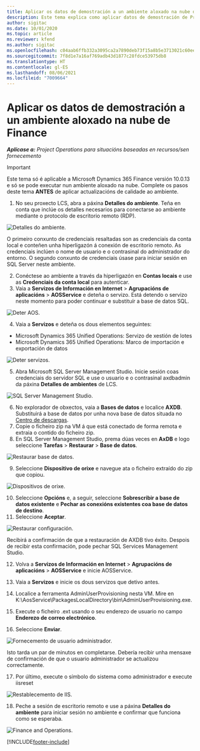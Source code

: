 ```yaml
---
title: Aplicar os datos de demostración a un ambiente aloxado na nube de Finance
description: Este tema explica como aplicar datos de demostración de Project Operations a un ambiente aloxado na nube de Dynamics 365 Finance.
author: sigitac
ms.date: 10/01/2020
ms.topic: article
ms.reviewer: kfend
ms.author: sigitac
ms.openlocfilehash: c04aab6ffb332a3095ca2a7890deb73f15a8b5e3713021c60eec02eb13dbd0cb
ms.sourcegitcommit: 7f8d1e7a16af769adb43d1877c28fdce53975db8
ms.translationtype: HT
ms.contentlocale: gl-ES
ms.lasthandoff: 08/06/2021
ms.locfileid: "7009664"
---
```

# <a name="apply-demo-data-to-a-finance-cloud-hosted-environment"></a>Aplicar os datos de demostración a un ambiente aloxado na nube de Finance

_**Aplícase a:** Project Operations para situacións baseadas en recursos/sen fornecemento_

> [!IMPORTANT]
> Este tema só é aplicable a Microsoft Dynamics 365 Finance versión 10.0.13 e só se pode executar nun ambiente aloxado na nube. Complete os pasos deste tema **ANTES** de aplicar actualizacións de calidade ao ambiente.

1. No seu proxecto LCS, abra a páxina **Detalles do ambiente**. Teña en conta que inclúe os detalles necesarios para conectarse ao ambiente mediante o protocolo de escritorio remoto (RDP).

![Detalles do ambiente.](./media/1EnvironmentDetails.png)

O primeiro conxunto de credenciais resaltadas son as credenciais da conta local e conteñen unha hiperligazón á conexión de escritorio remoto. As credenciais inclúen o nome de usuario e o contrasinal do administrador do entorno. O segundo conxunto de credenciais úsase para iniciar sesión en SQL Server neste ambiente.

2. Conéctese ao ambiente a través da hiperligazón en **Contas locais** e use as **Credenciais da conta local** para autenticar.
3. Vaia a **Servizos de Información en Internet** > **Agrupacións de aplicacións** > **AOSService** e deteña o servizo. Está detendo o servizo neste momento para poder continuar e substituír a base de datos SQL.

![Deter AOS.](./media/2StopAOS.png)

4. Vaia a **Servizos** e deteña os dous elementos seguintes:

- Microsoft Dynamics 365 Unified Operations: Servizo de xestión de lotes
- Microsoft Dynamics 365 Unified Operations: Marco de importación e exportación de datos

![Deter servizos.](./media/3StopServices.png)

5. Abra Microsoft SQL Server Management Studio. Inicie sesión coas credenciais do servidor SQL e use o usuario e o contrasinal axdbadmin da páxina **Detalles de ambientes** de LCS.

![SQL Server Management Studio.](./media/4SSMS.png)

6. No explorador de obxectos, vaia a **Bases de datos** e localice **AXDB**. Substituirá a base de datos por unha nova base de datos situada no [Centro de descargas](https://download.microsoft.com/download/1/a/3/1a314bd2-b082-4a87-abdc-1ba26c92b63d/ProjOpsDemoDataFOGARelease.zip). 
7. Copie o ficheiro zip na VM á que está conectado de forma remota e extraia o contido do ficheiro zip.
8. En SQL Server Management Studio, prema dúas veces en **AxDB** e logo seleccione **Tarefas** > **Restaurar** > **Base de datos**.

![Restaurar base de datos.](./media/5RestoreDatabase.png)

9. Seleccione **Dispositivo de orixe** e navegue ata o ficheiro extraído do zip que copiou.

![Dispositivos de orixe.](./media/6SourceDevice.png)

10. Seleccione **Opcións** e, a seguir, seleccione **Sobrescribir a base de datos existente** e **Pechar as conexións existentes coa base de datos de destino**. 
11. Seleccione **Aceptar**.

![Restaurar configuración.](./media/7RestoreSetting.png)

Recibirá a confirmación de que a restauración de AXDB tivo éxito. Despois de recibir esta confirmación, pode pechar SQL Services Management Studio.

12. Volva a **Servizos de Información en Internet** > **Agrupacións de aplicacións** > **AOSService** e inicie AOSService.
13. Vaia a **Servizos** e inicie os dous servizos que detivo antes.

14. Localice a ferramenta AdminUserProvisioning nesta VM. Mire en K:\AosService\PackagesLocalDirectory\bin\AdminUserProvisioning.exe.
15. Execute o ficheiro .ext usando o seu enderezo de usuario no campo **Enderezo de correo electrónico**. 
16. Seleccione **Enviar**.

![Fornecemento de usuario administrador.](./media/8AdminUserProvisioning.png)

Isto tarda un par de minutos en completarse. Debería recibir unha mensaxe de confirmación de que o usuario administrador se actualizou correctamente.

17. Por último, execute o símbolo do sistema como administrador e execute iisreset

![Restablecemento de IIS.](./media/9IISReset.png)

18. Peche a sesión de escritorio remoto e use a páxina **Detalles do ambiente** para iniciar sesión no ambiente e confirmar que funciona como se esperaba.

![Finance and Operations.](./media/10FinanceAndOperations.png)


[!INCLUDE[footer-include](../includes/footer-banner.md)]